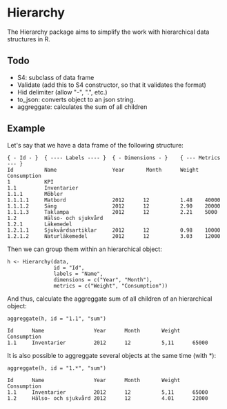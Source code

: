 Hierarchy
=========

The Hierarchy package aims to simplify the work with hierarchical data structures in R.

## Todo

- S4: subclass of data frame
- Validate (add this to S4 constructor, so that it validates the format)
- Hid delimiter (allow "-", ".", etc.)
- to_json: converts object to an json string.
- aggreggate: calculates the sum of all children


## Example

Let's say that we have a data frame of the following structure:

    { - Id - }  { ---- Labels ---- }  { - Dimensions - }    { --- Metrics --- }
    Id          Name                  Year       Month      Weight  Consumption
    1           KPI                   
    1.1         Inventarier          
    1.1.1       Möbler               
    1.1.1.1     Matbord               2012      12          1.48    40000
    1.1.1.2     Säng                  2012      12          2.90    20000
    1.1.1.3     Taklampa              2012      12          2.21    5000
    1.2         Hälso- och sjukvård  
    1.2.1       Läkemedel             
    1.2.1.1     Sjukvårdsartiklar     2012      12          0.98    10000
    1.2.1.2     Naturläkemedel        2012      12          3.03    12000


Then we can group them within an hierarchical object:

    h <- Hierarchy(data, 
                   id = "Id",
                   labels = "Name",
                   dimensions = c("Year", "Month"), 
                   metrics = c("Weight", "Consumption"))


And thus, calculate the aggreggate sum of all children of an hierarchical object:

    aggreggate(h, id = "1.1", "sum")
    
    Id      Name                Year      Month       Weight    Consumption
    1.1     Inventarier         2012      12          5,11      65000
    
It is also possible to aggreggate several objects at the same time (with *):

    aggreggate(h, id = "1.*", "sum")
    
    Id      Name                Year      Month       Weight    Consumption
    1.1     Inventarier         2012      12          5,11      65000
    1.2     Hälso- och sjukvård 2012      12          4.01      22000
    
    
